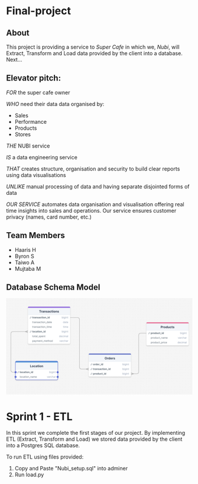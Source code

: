 # Final-project
## About

This project is providing a service to *Super Cafe* in which we, *Nubi*, will Extract, Transform and Load data provided by the client into a database. Next...

## Elevator pitch:
*FOR* the super cafe owner 

*WHO* need their data data organised by:
* Sales
* Performance
* Products
* Stores

*THE* NUBI service 

*IS* a data engineering service 

*THAT* creates structure, organisation and security to build clear reports using data visualisations

*UNLIKE* manual processing of data and having separate disjointed forms of data

*OUR SERVICE* automates data organisation and visualisation offering real time insights into sales and operations. 
Our service ensures customer privacy (names, card number, etc.)


## Team Members

* Haaris H
* Byron S
* Taiwo A
* Mujtaba M

## Database Schema Model

![database_schema_model](database_schema_model.png)


 # Sprint 1 - ETL

In this sprint we complete the first stages of our project. By implementing ETL (Extract, Transform and Load) we stored data provided by the client into a Postgres SQL database.

To run ETL using files provided:

 1. Copy and Paste "Nubi_setup.sql" into adminer
 2. Run load.py